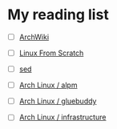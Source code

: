 # My reading list

- [ ] [ArchWiki](https://wiki.archlinux.org/title/Main_page)
- [ ] [Linux From Scratch](https://www.linuxfromscratch.org/)
- [ ] [sed](https://man.archlinux.org/man/sed.1.en)

- [ ] [Arch Linux / alpm](https://gitlab.archlinux.org/archlinux/alpm/alpm)
- [ ] [Arch Linux / gluebuddy](https://gitlab.archlinux.org/archlinux/gluebuddy)
- [ ] [Arch Linux / infrastructure](https://gitlab.archlinux.org/archlinux/infrastructure)
